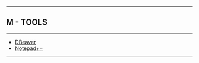 
---

## M - TOOLS

---

* [DBeaver](https://github.com/ttltrk/TTT/tree/master/DBEAVER/DBEAVER.txt)
* [Notepad++](https://github.com/ttltrk/TTT/tree/master/NP/NP.txt)

---
